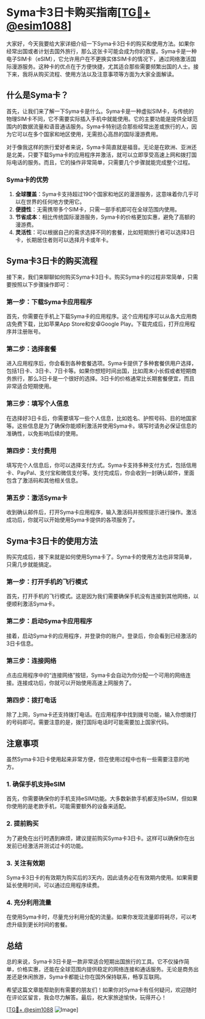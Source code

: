 # Syma卡3日卡购买指南[[TG💪+ @esim1088](https://t.me/s/esim1088)]

大家好，今天我要给大家详细介绍一下Syma卡3日卡的购买和使用方法。如果你经常出国或者计划去国外旅行，那么这张卡可能会成为你的救星。Syma卡是一种电子SIM卡（eSIM），它允许用户在不更换实体SIM卡的情况下，通过网络激活国际漫游服务。这种卡的优点在于方便快捷，尤其适合那些需要频繁出国的人士。接下来，我将从购买流程、使用方法以及注意事项等方面为大家全面解读。

## 什么是Syma卡？

首先，让我们来了解一下Syma卡是什么。Syma卡是一种虚拟SIM卡，与传统的物理SIM卡不同，它不需要实际插入手机中就能使用。它的主要功能是提供全球范围内的数据流量和语音通话服务。Syma卡特别适合那些经常出差或旅行的人，因为它可以在多个国家和地区使用，无需担心高昂的国际漫游费用。

对于像我这样的旅行爱好者来说，Syma卡简直就是福音。无论是在欧洲、亚洲还是北美，只要下载Syma卡的应用程序并激活，就可以立即享受高速上网和拨打国际电话的服务。而且，它的操作非常简单，只需要几个步骤就能完成整个过程。

### Syma卡的优势

1. **全球覆盖**：Syma卡支持超过190个国家和地区的漫游服务，这意味着你几乎可以在世界的任何地方使用它。
2. **便捷性**：无需携带多个SIM卡，只需一部手机即可在全球范围内使用。
3. **节省成本**：相比传统国际漫游服务，Syma卡的价格更加实惠，避免了高额的漫游费。
4. **灵活性**：可以根据自己的需求选择不同的套餐，比如短期旅行者可以选择3日卡，长期居住者则可以选择月卡或年卡。

## Syma卡3日卡的购买流程

接下来，我们来聊聊如何购买Syma卡3日卡。购买Syma卡的过程非常简单，只需要按照以下步骤操作即可：

### 第一步：下载Syma卡应用程序

首先，你需要在手机上下载Syma卡的应用程序。这个应用程序可以从各大应用商店免费下载，比如苹果App Store和安卓Google Play。下载完成后，打开应用程序并注册账号。

### 第二步：选择套餐

进入应用程序后，你会看到各种套餐选项。Syma卡提供了多种套餐供用户选择，包括1日卡、3日卡、7日卡等。如果你想短时间出国，比如周末小长假或者短期商务旅行，那么3日卡是一个很好的选择。3日卡的价格通常比长期套餐便宜，而且非常适合短期使用。

### 第三步：填写个人信息

在选择好3日卡后，你需要填写一些个人信息，比如姓名、护照号码、目的地国家等。这些信息是为了确保你能顺利激活并使用Syma卡。填写时请务必保证信息的准确性，以免影响后续的使用。

### 第四步：支付费用

填写完个人信息后，你可以选择支付方式。Syma卡支持多种支付方式，包括信用卡、PayPal、支付宝和微信支付等。支付完成后，你会收到一封确认邮件，里面包含了激活码和其他相关信息。

### 第五步：激活Syma卡

收到确认邮件后，打开Syma卡应用程序，输入激活码并按照提示进行操作。激活成功后，你就可以开始使用Syma卡提供的各项服务了。

## Syma卡3日卡的使用方法

购买完成后，接下来就是如何使用Syma卡了。Syma卡的使用方法也非常简单，只需几步就能搞定。

### 第一步：打开手机的飞行模式

首先，打开手机的飞行模式。这是因为我们需要确保手机没有连接到其他网络，以便顺利激活Syma卡。

### 第二步：启动Syma卡应用程序

接着，启动Syma卡的应用程序，并登录你的账户。登录后，你会看到已经激活的3日卡信息。

### 第三步：连接网络

点击应用程序中的“连接网络”按钮，Syma卡会自动为你分配一个可用的网络连接。连接成功后，你就可以开始使用高速上网服务了。

### 第四步：拨打电话

除了上网，Syma卡还支持拨打电话。在应用程序中找到拨号功能，输入你想拨打的号码即可。需要注意的是，拨打国际电话时可能需要加上国家代码。

## 注意事项

虽然Syma卡3日卡使用起来非常方便，但在使用过程中也有一些需要注意的地方。

### 1. 确保手机支持eSIM

首先，你需要确保你的手机支持eSIM功能。大多数新款手机都支持eSIM，但如果你使用的是老款手机，可能需要额外的设备来适配。

### 2. 提前购买

为了避免在出行时遇到麻烦，建议提前购买Syma卡3日卡。这样可以确保你在出发前已经激活并测试过卡的功能。

### 3. 关注有效期

Syma卡3日卡的有效期为购买后的3天内，因此请务必在有效期内使用。如果需要延长使用时间，可以通过应用程序续费。

### 4. 充分利用流量

在使用Syma卡时，尽量充分利用分配的流量。如果你发现流量即将耗尽，可以考虑升级到更长时间的套餐。

## 总结

总的来说，Syma卡3日卡是一款非常适合短期出国旅行的工具。它不仅操作简单，价格实惠，还能在全球范围内提供稳定的网络连接和通话服务。无论是商务出差还是休闲旅游，Syma卡都能让你在国外保持联系，畅享互联网。

希望这篇文章能帮助到有需要的朋友们！如果你对Syma卡有任何疑问，欢迎随时在评论区留言，我会尽力解答。最后，祝大家旅途愉快，玩得开心！

[[TG💪+ @esim1088](https://t.me/s/esim1088) ![Image](https://i.postimg.cc/4NQfJmqS/Snipaste-2025-05-13-00-14-12.png)]